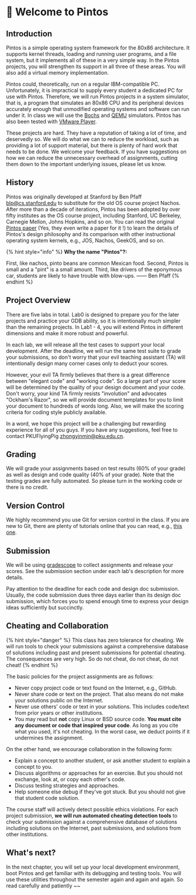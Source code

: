 # 🌈 Welcome to Pintos

## Introduction

Pintos is a simple operating system framework for the 80x86 architecture. It supports kernel threads, loading and running user programs, and a file system, but it implements all of these in a very simple way. In the Pintos projects, you will strengthen its support in all three of these areas. You will also add a virtual memory implementation.

Pintos could, theoretically, run on a regular IBM-compatible PC. Unfortunately, it is impractical to supply every student a dedicated PC for use with Pintos. Therefore, we will run Pintos projects in a system simulator, that is, a program that simulates an 80x86 CPU and its peripheral devices accurately enough that unmodified operating systems and software can run under it. In class we will use the [Bochs](http://bochs.sourceforge.net) and [QEMU](http://fabrice.bellard.free.fr/qemu/) simulators. Pintos has also been tested with [VMware Player](http://www.vmware.com).

These projects are hard. They have a reputation of taking a lot of time, and deservedly so. We will do what we can to reduce the workload, such as providing a lot of support material, but there is plenty of hard work that needs to be done. We welcome your feedback. If you have suggestions on how we can reduce the unnecessary overhead of assignments, cutting them down to the important underlying issues, please let us know.

## History

Pintos was originally developed at Stanford by Ben Pfaff [blp@cs.stanford.edu](mailto:blp@cs.stanford.edu) to substitute for the old OS course project Nachos. After more than a decade of iterations, Pintos has been adopted by over fifty institutes as the OS course project, including Stanford, UC Berkeley, Carnegie Mellon, Johns Hopkins, and so on. You can read the original [Pintos paper](https://benpfaff.org/papers/pintos.pdf) (Yes, they even write a paper for it !)  to learn the details of Pintos's design philosophy and its comparison with other instructional operating system kernels, e.g., JOS, Nachos, GeekOS, and so on.

{% hint style="info" %}
**Why the name "Pintos"?:**&#x20;

First, like nachos, pinto beans are common Mexican food. Second, Pintos is small and a "pint" is a small amount. Third, like drivers of the eponymous car, students are likely to have trouble with blow-ups.    —— Ben Pfaff
{% endhint %}

## Project Overview

There are five labs in total. Lab0 is designed to prepare you for the later projects and practice your GDB ability, so it is intentionally much simpler than the remaining projects. In Lab1 - 4, you will extend Pintos in different dimensions and make it more robust and powerful.&#x20;

In each lab, we will release all the test cases to support your local development. After the deadline, we will run the same test suite to grade your submissions, so don't worry that your evil teaching assistant (TA) will intentionally design many corner cases only to deduct your scores.&#x20;

However, your evil TA firmly believes that there is a great difference between "elegant code" and "working code". So a large part of your score will be determined by the quality of your design document and your code. Don't worry, your kind TA firmly resists "involution" and advocates "Ockham's Razor", so we will provide document templates for you to limit your document to hundreds of words long. Also, we will make the scoring criteria for coding style publicly available.&#x20;

In a word, we hope this project will be a challenging but rewarding experience for all of you guys. If you have any suggestions, feel free to contact PKUFlyingPig zhongyinmin@pku.edu.cn.

## Grading

We will grade your assignments based on test results (60% of your grade) as well as design and code quality (40% of your grade). Note that the testing grades are fully automated. So please turn in the working code or there is no credit.&#x20;

## Version Control

We highly recommend you use Git for version control in the class. If you are new to Git, there are plenty of tutorials online that you can read, e.g., [this one](https://csdiy.wiki/%E5%BF%85%E5%AD%A6%E5%B7%A5%E5%85%B7/Git/).

## Submission

We will be using [gradescope](https://gradescope.com) to collect assignments and release your scores. See the submission section under each lab's description for more details.

Pay attention to the deadline for each code and design doc submission. Usually, the code submission dues three days earlier than its design doc submission, which forces you to spend enough time to express your design ideas sufficiently but succinctly.&#x20;

## Cheating and Collaboration

{% hint style="danger" %}
This class has zero tolerance for cheating. We will run tools to check your submissions against a comprehensive database of solutions including past and present submissions for potential cheating. The consequences are very high. So do not cheat, do not cheat, do not cheat!&#x20;
{% endhint %}

The basic policies for the project assignments are as follows:

* Never copy project code or text found on the Internet, e.g., GitHub.
* Never share code or text on the project. That also means do not make your solutions public on the Internet.
* Never use others' code or text in your solutions. This includes code/text from prior years or other institutions.
* You may read but **not** copy Linux or BSD source code. **You must cite any document or code that inspired your code**. As long as you cite what you used, it's not cheating. In the worst case, we deduct points if it undermines the assignment.

On the other hand, we encourage collaboration in the following form:

* Explain a concept to another student, or ask another student to explain a concept to you.
* Discuss algorithms or approaches for an exercise. But you should not exchange, look at, or copy each other's code.
* Discuss testing strategies and approaches.
* Help someone else debug if they've got stuck. But you should not give that student code solution.&#x20;

The course staff will actively detect possible ethics violations. For each project submission, **we will run automated cheating detection tools** to check your submission against a comprehensive database of solutions including solutions on the Internet, past submissions, and solutions from other institutions.

## What's next?

In the next chapter, you will set up your local development environment, boot Pintos and get familiar with its debugging and testing tools. You will use these utilities throughout the semester again and again and again. So read carefully and patiently \~\~
